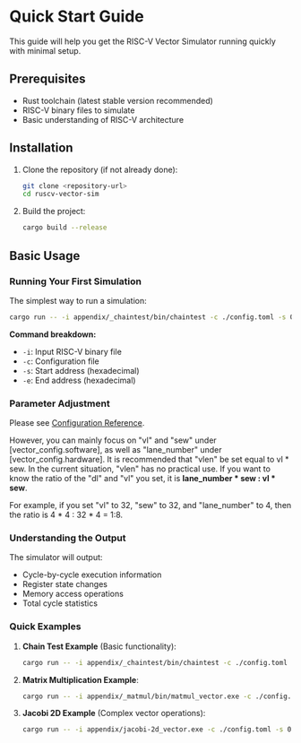 # Quick Start Guide

This guide will help you get the RISC-V Vector Simulator running quickly with minimal setup.

## Prerequisites

- Rust toolchain (latest stable version recommended)
- RISC-V binary files to simulate
- Basic understanding of RISC-V architecture

## Installation

1. Clone the repository (if not already done):
   ```bash
   git clone <repository-url>
   cd ruscv-vector-sim
   ```

2. Build the project:
   ```bash
   cargo build --release
   ```

## Basic Usage

### Running Your First Simulation

The simplest way to run a simulation:

```bash
cargo run -- -i appendix/_chaintest/bin/chaintest -c ./config.toml -s 0x1023c -e 0x10250
```

**Command breakdown:**
- `-i`: Input RISC-V binary file
- `-c`: Configuration file
- `-s`: Start address (hexadecimal)
- `-e`: End address (hexadecimal)

### Parameter Adjustment

Please see [Configuration Reference](./03-configuration.md). 

However, you can mainly focus on "vl" and "sew" under [vector_config.software], as well as "lane_number" under [vector_config.hardware]. It is recommended that "vlen" be set equal to vl * sew. In the current situation, "vlen" has no practical use. If you want to know the ratio of the "dl" and "vl" you set, it is **lane_number * sew : vl * sew**.

For example, if you set "vl" to 32, "sew" to 32, and "lane_number" to 4, then the ratio is 4 * 4 : 32 * 4 = 1:8.

### Understanding the Output

The simulator will output:
- Cycle-by-cycle execution information
- Register state changes
- Memory access operations
- Total cycle statistics

### Quick Examples

1. **Chain Test Example** (Basic functionality):
   ```bash
   cargo run -- -i appendix/_chaintest/bin/chaintest -c ./config.toml -s 0x1023c -e 0x10250
   ```

2. **Matrix Multiplication Example**:
   ```bash
   cargo run -- -i appendix/_matmul/bin/matmul_vector.exe -c ./config.toml -s 0x1021a -e 0x1023a
   ```

3. **Jacobi 2D Example** (Complex vector operations):
   ```bash
   cargo run -- -i appendix/jacobi-2d_vector.exe -c ./config.toml -s 0x10cb2 -e 0x10d10
   ```
